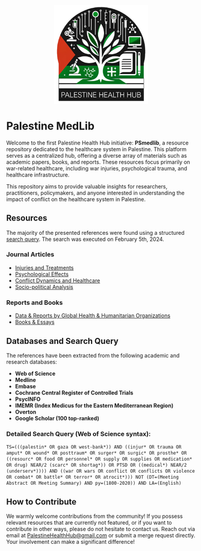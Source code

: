 <p align="center">
  <img src="gfx/PHH_Logo_transp.png" alt="Palestine Health Hub logo" width="250">
</p>


# Palestine MedLib

Welcome to the first Palestine Health Hub initiative: **PSmedlib**, a resource repository dedicated to the healthcare system in Palestine. This platform serves as a centralized hub, offering a diverse array of materials such as academic papers, books, and reports. These resources focus primarily on war-related healthcare, including war injuries, psychological trauma, and healthcare infrastructure.

This repository aims to provide valuable insights for researchers, practitioners, policymakers, and anyone interested in understanding the impact of conflict on the healthcare system in Palestine.


## Resources

The majority of the presented references were found using a structured [search query](#databases-and-search-query). The search was executed on February 5th, 2024.

### Journal Articles
- [Injuries and Treatments](/resources/injuries_and_treatments.md)
- [Psychological Effects](/resources/psychological_effects.md)
- [Conflict Dynamics and Healthcare](/resources/conflict_dynamics.md)
- [Socio-political Analysis](/resources/socio-political_analysis.md)

### Reports and Books
- [Data & Reports by Global Health & Humanitarian Organizations](/resources/int_reports.md)
- [Books & Essays](/resources/books.md)


## Databases and Search Query
The references have been extracted from the following academic and research databases:
- **Web of Science**
- **Medline**
- **Embase**
- **Cochrane Central Register of Controlled Trials**
- **PsycINFO**
- **IMEMR (Index Medicus for the Eastern Mediterranean Region)**
- **Overton**
- **Google Scholar (100 top-ranked)**

### Detailed Search Query (Web of Science syntax):
```plaintext
TS=(((palestin* OR gaza OR west-bank*)) AND ((injur* OR trauma OR amput* OR wound* OR posttraum* OR surger* OR surgic* OR prosthe* OR ((resourc* OR food OR personnel* OR supply OR supplies OR medication* OR drug) NEAR/2 (scarc* OR shortag*)) OR PTSD OR ((medical*) NEAR/2 (underserv*)))) AND ((war OR wars OR conflict OR conflicts OR violence OR combat* OR battle* OR terror* OR atrocit*))) NOT (DT=(Meeting Abstract OR Meeting Summary) AND py=(1800-2020)) AND LA=(English)
```

## How to Contribute
We warmly welcome contributions from the community! If you possess relevant resources that are currently not featured, or if you want to contribute in other ways, please do not hesitate to contact us. Reach out via email at PalestineHealthHub@gmail.com or submit a merge request directly. Your involvement can make a significant difference!